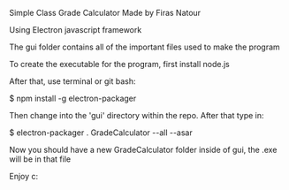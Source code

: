 Simple Class Grade Calculator Made by Firas Natour

Using Electron javascript framework

The gui folder contains all of the important files used to make the program

To create the executable for the program, first install node.js

After that, use terminal or git bash:

$ npm install -g electron-packager

Then change into the 'gui' directory within the repo. After that type in:

$ electron-packager . GradeCalculator --all --asar

Now you should have a new GradeCalculator folder inside of gui, the .exe will be in that file

Enjoy c:
